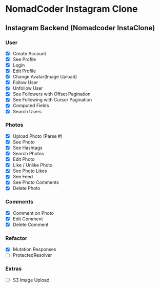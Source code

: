 # NomadCoder Instagram Clone

## Instagram Backend (Nomadcoder InstaClone)

### User

-  [x] Create Account
-  [x] See Profile
-  [x] Login
-  [x] Edit Profile
-  [x] Change Avatar(Image Upload)
-  [x] Follow User
-  [x] Unfollow User
-  [x] See Followers with Offset Pagination
-  [x] See Following with Cursor Pagination
-  [x] Computed Fields
-  [x] Search Users

### Photos

-  [x] Upload Photo (Parse #)
-  [x] See Photo
-  [x] See Hashtags
-  [x] Search Photos
-  [x] Edit Photo
-  [x] Like / Unlike Photo
-  [x] See Photo Likes
-  [x] See Feed
-  [x] See Photo Comments
-  [x] Delete Photo

### Comments

-  [x] Comment on Photo
-  [x] Edit Comment
-  [x] Delete Comment

### Refactor

-  [x] Mutation Responses
-  [ ] ProtectedResolver

### Extras

-  [ ] S3 Image Upload
